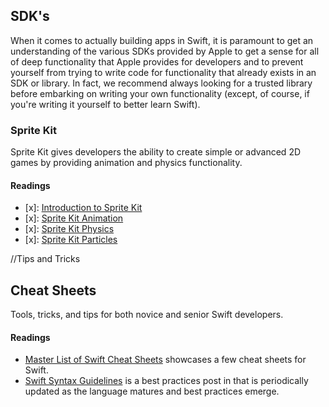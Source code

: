 [sprite_intro]:http://www.swiftcast.tv/articles/introduction-to-sprite-kit
[sprite_animation]:http://www.swiftcast.tv/articles/using-sprite-kit-to-animate-a-scene
[sprite_physics]:http://www.swiftcast.tv/articles/getting-started-with-sprite-kit-physics
[sprite_particles]:http://flexmonkey.blogspot.com/2014/07/using-swift-and-sprite-kit-for-physics.html

[cheat_sheet]:http://www.swiftcast.tv/articles/cheat-sheets-for-swift
[syntax_guide]:http://www.swiftcast.tv/articles/pro-tips-for-swift-syntax


## SDK's
When it comes to actually building apps in Swift, it is paramount to get an understanding of the various SDKs  provided by Apple to get a sense for all of deep functionality that Apple provides for developers and to prevent yourself from trying to write code for functionality that already exists in an SDK or library. In fact, we recommend always looking for a trusted library before embarking on writing your own functionality (except, of course, if you're writing it yourself to better learn Swift).

### Sprite Kit

Sprite Kit gives developers the ability to create simple or advanced 2D games by providing animation and physics functionality.

#### Readings
* [x]: [Introduction to Sprite Kit][sprite_intro]
* [x]: [Sprite Kit Animation][sprite_animation]
* [x]: [Sprite Kit Physics][sprite_physics]
* [x]: [Sprite Kit Particles][sprite_particles]




//Tips and Tricks
## Cheat Sheets

Tools, tricks, and tips for both novice and senior Swift developers.


#### Readings
* [Master List of Swift Cheat Sheets][cheat_sheet] showcases a few cheat sheets for Swift.
* [Swift Syntax Guidelines][syntax_guide] is a best practices post in that is periodically updated as the language matures and best practices emerge.




